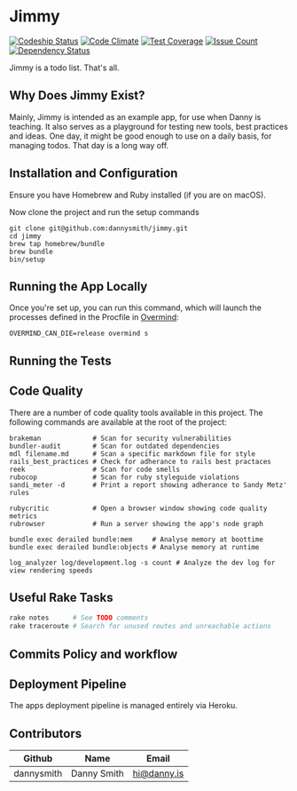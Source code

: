 # Jimmy

[![Codeship Status](https://app.codeship.com/xxx)]()
[![Code Climate](https://codeclimate.com/xxx)]()
[![Test Coverage](https://codeclimate.com/xxx)]()
[![Issue Count](https://codeclimate.com/xxx)]()
[![Dependency Status](https://gemnasium.com/xxx)]()

Jimmy is a todo list. That's all.

## Why Does Jimmy Exist?

Mainly, Jimmy is intended as an example app, for use when Danny is teaching. It also serves as a playground for testing new tools, best practices and ideas. One day, it might be good enough to use on a daily basis, for managing todos. That day is a long way off.

## Installation and Configuration

Ensure you have Homebrew and Ruby installed (if you are on macOS).

Now clone the project and run the setup commands

```shell
git clone git@github.com:dannysmith/jimmy.git
cd jimmy
brew tap homebrew/bundle
brew bundle
bin/setup
```

## Running the App Locally

Once you're set up, you can run this command, which will launch the processes defined in the Procfile in [Overmind](https://github.com/DarthSim/overmind):

```shell
OVERMIND_CAN_DIE=release overmind s
```

## Running the Tests

## Code Quality

There are a number of code quality tools available in this project. The following commands are available at the root of the project:

```shell
brakeman             # Scan for security vulnerabilities
bundler-audit        # Scan for outdated dependencies
mdl filename.md      # Scan a specific markdown file for style
rails_best_practices # Check for adherance to rails best practaces
reek                 # Scan for code smells
rubocop              # Scan for ruby styleguide violations
sandi_meter -d       # Print a report showing adherance to Sandy Metz' rules

rubycritic           # Open a browser window showing code quality metrics
rubrowser            # Run a server showing the app's node graph

bundle exec derailed bundle:mem     # Analyse memory at boottime
bundle exec derailed bundle:objects # Analyse memory at runtime

log_analyzer log/development.log -s count # Analyze the dev log for view rendering speeds
```

## Useful Rake Tasks

```ruby
rake notes      # See TODO comments
rake traceroute # Search for unused routes and unreachable actions
```

## Commits Policy and workflow

## Deployment Pipeline

The apps deployment pipeline is managed entirely via Heroku.

## Contributors

| Github        | Name              | Email                    |
| --------------|-------------------|--------------------------|
| dannysmith    | Danny Smith       | hi@danny.is              |
